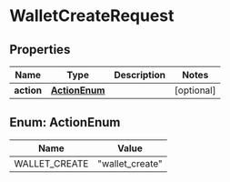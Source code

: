 

# WalletCreateRequest

## Properties

Name | Type | Description | Notes
------------ | ------------- | ------------- | -------------
**action** | [**ActionEnum**](#ActionEnum) |  |  [optional]



## Enum: ActionEnum

Name | Value
---- | -----
WALLET_CREATE | &quot;wallet_create&quot;



